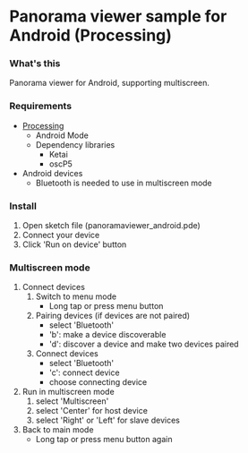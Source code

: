 # Panorama viewer sample for Android (Processing)

### What's this

Panorama viewer for Android, supporting multiscreen.

### Requirements

- [Processing](https://processing.org/)
	- Android Mode
	- Dependency libraries
		- Ketai 	
		- oscP5
- Android devices
	- Bluetooth is needed to use in multiscreen mode


### Install

1. Open sketch file (panoramaviewer_android.pde)
2. Connect your device
3. Click 'Run on device' button

 
### Multiscreen mode

1. Connect devices
	1. Switch to menu mode
		- Long tap or press menu button 
	1. Pairing devices (if devices are not paired)
		- select 'Bluetooth' 
		- 'b': make a device discoverable
		- 'd': discover a device and make two devices paired
	1. Connect devices
		- select 'Bluetooth'
		- 'c': connect device
		- choose connecting device
1. Run in multiscreen mode
	1. select 'Multiscreen'
	1. select 'Center' for host device
	1. select 'Right' or 'Left' for slave devices
1. Back to main mode
	- Long tap or press menu button again
